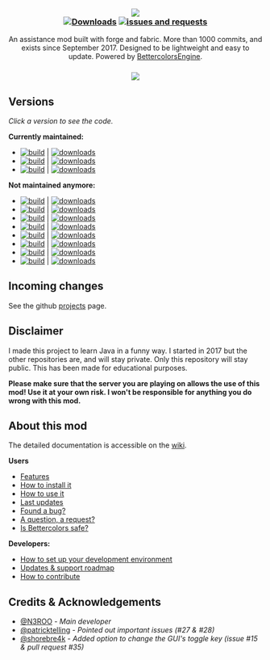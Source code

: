 <h3 align="center">
  <img src=".github/header.png">
  <br>
  <a href="https://github.com/N3ROO/Bettercolors/releases"><img alt="Downloads" src="https://img.shields.io/github/downloads/n3roo/bettercolors/total.svg"/></a>
    <a href="https://github.com/N3ROO/Bettercolors/issues"><img alt="issues and requests" src="https://img.shields.io/github/issues/n3roo/bettercolors.svg?label=issues%20or%20requests"/></a>
</h3>

<p align="center">
  An assistance mod built with forge and fabric. More than 1000 commits, and exists since September 2017. Designed to be lightweight and easy to update. Powered by <a href="https://github.com/N3ROO/BettercolorsEngine">BettercolorsEngine</a>.
</p>

<h3 align="center">
  <img src=".github/illustration.gif">
</h3>

## Versions
*Click a version to see the code.*

**Currently maintained:**
- [![build](https://img.shields.io/github/workflow/status/N3ROO/Bettercolors/Build%20MC1.8.9?label=Bettercolors%207.4.0%20for%20MC1.8.9%20(forge))](https://github.com/N3ROO/Bettercolors/tree/MC_1.8.9) | [![downloads](https://img.shields.io/github/downloads/N3ROO/Bettercolors/7.4.0-MC1.8.9/total)](https://github.com/N3ROO/Bettercolors/releases/tag/7.4.0-MC1.8.9)
- [![build](https://img.shields.io/github/workflow/status/N3ROO/Bettercolors/Build%20MC1.16.4?label=Bettercolors%207.4.0%20for%20MC1.16.4%20(forge))](https://github.com/N3ROO/Bettercolors/tree/MC_1.16.4) | [![downloads](https://img.shields.io/github/downloads/N3ROO/Bettercolors/7.4.0-MC1.16.4/total)](https://github.com/N3ROO/Bettercolors/releases/tag/7.4.0-MC1.16.4)
- [![build](https://img.shields.io/github/workflow/status/N3ROO/Bettercolors/Build%20MC1.16.5_fabric?label=Bettercolors%207.4.0%20for%20MC1.16.5%20(fabric))](https://github.com/N3ROO/Bettercolors/tree/MC_1.16.5_fabric) | [![downloads](https://img.shields.io/github/downloads/N3ROO/Bettercolors/7.4.0-MC1.16.5fa/total)](https://github.com/N3ROO/Bettercolors/releases/tag/7.4.0-MC1.16.5fa)

**Not maintained anymore:**
- [![build](https://img.shields.io/github/workflow/status/N3ROO/Bettercolors/Build%20MC1.12.2?label=Bettercolors%206.1.0%20for%20MC1.12.2%20(forge))](https://github.com/N3ROO/Bettercolors/tree/MC_1.12.2) | [![downloads](https://img.shields.io/github/downloads/N3ROO/Bettercolors/6.1.0-MC1.12.2/total)](https://github.com/N3ROO/Bettercolors/releases/tag/6.1.0-MC1.12.2)
- [![build](https://img.shields.io/github/workflow/status/N3ROO/Bettercolors/Build%20MC1.13.2?label=Bettercolors%206.0.0%20for%20MC1.13.2%20(forge))](https://github.com/N3ROO/Bettercolors/tree/MC_1.13.2) | [![downloads](https://img.shields.io/github/downloads/N3ROO/Bettercolors/6.0.0-MC1.13.2/total)](https://github.com/N3ROO/Bettercolors/releases/tag/6.0.0-MC1.13.2)
- [![build](https://img.shields.io/github/workflow/status/N3ROO/Bettercolors/Build%20MC1.14.4?label=Bettercolors%206.1.0%20for%20MC1.14.4%20(forge))](https://github.com/N3ROO/Bettercolors/tree/MC_1.14.4) | [![downloads](https://img.shields.io/github/downloads/N3ROO/Bettercolors/6.1.0-MC1.14.4/total)](https://github.com/N3ROO/Bettercolors/releases/tag/6.1.0-MC1.14.4)
- [![build](https://img.shields.io/github/workflow/status/N3ROO/Bettercolors/Build%20MC1.15.2?label=Bettercolors%206.1.2%20for%20MC1.15.2%20(forge))](https://github.com/N3ROO/Bettercolors/tree/MC_1.15.2) | [![downloads](https://img.shields.io/github/downloads/N3ROO/Bettercolors/6.1.2-MC1.15.2/total)](https://github.com/N3ROO/Bettercolors/releases/tag/6.1.2-MC1.15.2)
- [![build](https://img.shields.io/github/workflow/status/N3ROO/Bettercolors/Build%20MC1.16.1?label=Bettercolors%207.2.0%20for%20MC1.16.1%20(forge))](https://github.com/N3ROO/Bettercolors/tree/MC_1.16.1) | [![downloads](https://img.shields.io/github/downloads/N3ROO/Bettercolors/7.2.0-MC1.16.1/total)](https://github.com/N3ROO/Bettercolors/releases/tag/7.2.0-MC1.16.1)
- [![build](https://img.shields.io/github/workflow/status/N3ROO/Bettercolors/Build%20MC1.16.2?label=Bettercolors%207.3.0%20for%20MC1.16.2%20(forge))](https://github.com/N3ROO/Bettercolors/tree/MC_1.16.2) | [![downloads](https://img.shields.io/github/downloads/N3ROO/Bettercolors/7.3.0-MC1.16.2/total)](https://github.com/N3ROO/Bettercolors/releases/tag/7.3.0-MC1.16.2)
- [![build](https://img.shields.io/github/workflow/status/N3ROO/Bettercolors/Build%20MC1.16.2_fabric?label=Bettercolors%207.3.0%20for%20MC1.16.2%20(fabric))](https://github.com/N3ROO/Bettercolors/tree/MC_1.16.2_fabric) | [![downloads](https://img.shields.io/github/downloads/N3ROO/Bettercolors/7.3.0-MC1.16.2fa/total)](https://github.com/N3ROO/Bettercolors/releases/tag/7.3.0-MC1.16.2fa)
- [![build](https://img.shields.io/github/workflow/status/N3ROO/Bettercolors/Build%20MC1.16.4_fabric?label=Bettercolors%207.4.0%20for%20MC1.16.4%20(fabric))](https://github.com/N3ROO/Bettercolors/tree/MC_1.16.4_fabric) | [![downloads](https://img.shields.io/github/downloads/N3ROO/Bettercolors/7.4.0-MC1.16.4fa/total)](https://github.com/N3ROO/Bettercolors/releases/tag/7.4.0-MC1.16.4fa)

## Incoming changes

See the github [projects](https://github.com/N3ROO/Bettercolors/projects) page.

## Disclaimer

I made this project to learn Java in a funny way. I started in 2017 but the other repositories are, and will stay private. Only this repository will stay public. This has been made for educational purposes.

**Please make sure that the server you are playing on allows the use of this mod! Use it at your own risk. I won't be responsible for anything you do wrong with this mod.**

## About this mod

The detailed documentation is accessible on the [wiki](https://github.com/N3ROO/Bettercolors/wiki).

**Users**
- [Features](https://github.com/N3ROO/Bettercolors/wiki/2.-Features)
- [How to install it](https://github.com/N3ROO/Bettercolors/wiki/1.-User-section)
- [How to use it](https://github.com/N3ROO/Bettercolors/wiki/1.-User-section)
- [Last updates](https://github.com/N3ROO/Bettercolors/wiki/4.-Updates-&-Support-roadmap)
- [Found a bug?](https://github.com/N3ROO/Bettercolors/issues/new?assignees=&labels=&template=bug_report.md&title=)
- [A question, a request?](https://github.com/N3ROO/Bettercolors/issues/new?assignees=&labels=&template=feature_request.md&title=)
- [Is Bettercolors safe?](https://github.com/N3ROO/Bettercolors/wiki/0.-What-makes-Bettercolors-undetectable)

**Developers:**
- [How to set up your development environment](https://github.com/N3ROO/Bettercolors/wiki/3.-Developer-section)
- [Updates & support roadmap](https://github.com/N3ROO/Bettercolors/wiki/4.-Updates-&-Support-roadmap)
- [How to contribute](https://github.com/N3ROO/Bettercolors/wiki/3.-Developer-section#contributing)

## Credits & Acknowledgements

- [@N3ROO](https://github.com/N3ROO)  - *Main developer*
- [@patricktelling](https://github.com/patricktelling) - *Pointed out important issues (#27 & #28)*
- [@shorebre4k](https://github.com/shorebre4k) - *Added option to change the GUI's toggle key (issue #15 & pull request #35)*
